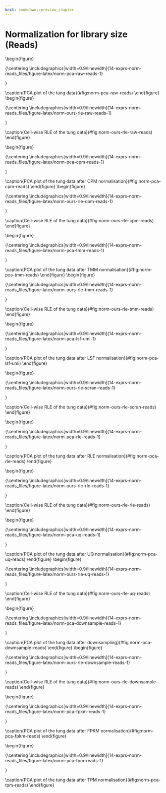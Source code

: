 ```yaml
---
knit: bookdown::preview_chapter
---
```


# Normalization for library size (Reads)



\begin{figure}

{\centering \includegraphics[width=0.9\linewidth]{14-exprs-norm-reads_files/figure-latex/norm-pca-raw-reads-1} 

}

\caption{PCA plot of the tung data}(\#fig:norm-pca-raw-reads)
\end{figure}
\begin{figure}

{\centering \includegraphics[width=0.9\linewidth]{14-exprs-norm-reads_files/figure-latex/norm-ours-rle-raw-reads-1} 

}

\caption{Cell-wise RLE of the tung data}(\#fig:norm-ours-rle-raw-reads)
\end{figure}

\begin{figure}

{\centering \includegraphics[width=0.9\linewidth]{14-exprs-norm-reads_files/figure-latex/norm-pca-cpm-reads-1} 

}

\caption{PCA plot of the tung data after CPM normalisation}(\#fig:norm-pca-cpm-reads)
\end{figure}
\begin{figure}

{\centering \includegraphics[width=0.9\linewidth]{14-exprs-norm-reads_files/figure-latex/norm-ours-rle-cpm-reads-1} 

}

\caption{Cell-wise RLE of the tung data}(\#fig:norm-ours-rle-cpm-reads)
\end{figure}

\begin{figure}

{\centering \includegraphics[width=0.9\linewidth]{14-exprs-norm-reads_files/figure-latex/norm-pca-tmm-reads-1} 

}

\caption{PCA plot of the tung data after TMM normalisation}(\#fig:norm-pca-tmm-reads)
\end{figure}
\begin{figure}

{\centering \includegraphics[width=0.9\linewidth]{14-exprs-norm-reads_files/figure-latex/norm-ours-rle-tmm-reads-1} 

}

\caption{Cell-wise RLE of the tung data}(\#fig:norm-ours-rle-tmm-reads)
\end{figure}

\begin{figure}

{\centering \includegraphics[width=0.9\linewidth]{14-exprs-norm-reads_files/figure-latex/norm-pca-lsf-umi-1} 

}

\caption{PCA plot of the tung data after LSF normalisation}(\#fig:norm-pca-lsf-umi)
\end{figure}

\begin{figure}

{\centering \includegraphics[width=0.9\linewidth]{14-exprs-norm-reads_files/figure-latex/norm-ours-rle-scran-reads-1} 

}

\caption{Cell-wise RLE of the tung data}(\#fig:norm-ours-rle-scran-reads)
\end{figure}

\begin{figure}

{\centering \includegraphics[width=0.9\linewidth]{14-exprs-norm-reads_files/figure-latex/norm-pca-rle-reads-1} 

}

\caption{PCA plot of the tung data after RLE normalisation}(\#fig:norm-pca-rle-reads)
\end{figure}

\begin{figure}

{\centering \includegraphics[width=0.9\linewidth]{14-exprs-norm-reads_files/figure-latex/norm-ours-rle-rle-reads-1} 

}

\caption{Cell-wise RLE of the tung data}(\#fig:norm-ours-rle-rle-reads)
\end{figure}

\begin{figure}

{\centering \includegraphics[width=0.9\linewidth]{14-exprs-norm-reads_files/figure-latex/norm-pca-uq-reads-1} 

}

\caption{PCA plot of the tung data after UQ normalisation}(\#fig:norm-pca-uq-reads)
\end{figure}
\begin{figure}

{\centering \includegraphics[width=0.9\linewidth]{14-exprs-norm-reads_files/figure-latex/norm-ours-rle-uq-reads-1} 

}

\caption{Cell-wise RLE of the tung data}(\#fig:norm-ours-rle-uq-reads)
\end{figure}

\begin{figure}

{\centering \includegraphics[width=0.9\linewidth]{14-exprs-norm-reads_files/figure-latex/norm-pca-downsample-reads-1} 

}

\caption{PCA plot of the tung data after downsampling}(\#fig:norm-pca-downsample-reads)
\end{figure}
\begin{figure}

{\centering \includegraphics[width=0.9\linewidth]{14-exprs-norm-reads_files/figure-latex/norm-ours-rle-downsample-reads-1} 

}

\caption{Cell-wise RLE of the tung data}(\#fig:norm-ours-rle-downsample-reads)
\end{figure}









\begin{figure}

{\centering \includegraphics[width=0.9\linewidth]{14-exprs-norm-reads_files/figure-latex/norm-pca-fpkm-reads-1} 

}

\caption{PCA plot of the tung data after FPKM normalisation}(\#fig:norm-pca-fpkm-reads)
\end{figure}

\begin{figure}

{\centering \includegraphics[width=0.9\linewidth]{14-exprs-norm-reads_files/figure-latex/norm-pca-tpm-reads-1} 

}

\caption{PCA plot of the tung data after TPM normalisation}(\#fig:norm-pca-tpm-reads)
\end{figure}

